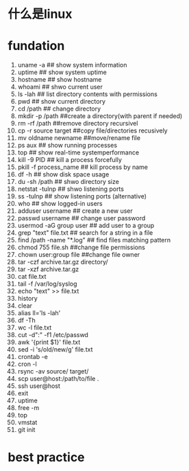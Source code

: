 # 什么是linux



# fundation
1. uname -a  ## show system information
2. uptime ## show system uptime
3. hostname ## show hostname
4. whoami ## shwo current user
5. ls -lah ## list directory contents with permissions
6. pwd ## show current directory
7. cd /path ## change directory
8. mkdir -p /path ##create a directory(with parent if needed)
9. rm -rf /path ##remove directory recursivel
10. cp -r source target ##copy file/directories recusively
11. mv oldname newname ##move/rename file 
12. ps aux ## show running processes
13. top ## show real-time systemperformance
14. kill -9 PID ## kill a process forcefully
15. pkill -f process_name ## kill process by name
16. df -h ## show disk space usage
17. du -sh /path ## shwo directory size
18. netstat -tulnp ## shwo listening ports
19. ss -tulnp ## show listening ports (alternative)
20. who ## show logged-in users
21. adduser username ## create a new user
22. passwd username ## change user password
23. usermod -aG group user ## add user to a group
24. grep "text" file.txt ## search for a string in a file 
25. find /path -name "*.log" ## find files matching pattern
26. chmod 755 file.sh ##change file permissions
27. chown user:group file ##change file owner
28. tar -czf archive.tar.gz directory/
29. tar -xzf archive.tar.gz
30. cat file.txt
31. tail -f /var/log/syslog
32. echo "text" >> file.txt
33. history
34. clear
35. alias ll='ls -lah'
36. df -Th
37. wc -l file.txt
38. cut -d":" -f1 /etc/passwd
39. awk '{print $1}' file.txt
40. sed -i 's/old/new/g' file.txt
41. crontab -e
42. cron -l
43. rsync -av source/ target/
44. scp user@host:/path/to/file .
45. ssh user@host
46. exit
47. uptime
48. free -m
49. top
50. vmstat
51. git init



# best practice
